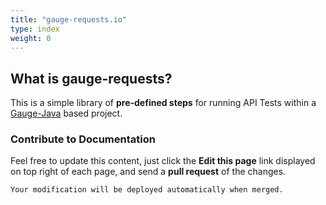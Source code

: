 ```yaml
---
title: "gauge-requests.io"
type: index
weight: 0
---
```


## What is gauge-requests?

This is a simple library of **pre-defined steps** for running API Tests within a [Gauge-Java](https://github.com/getgauge/gauge-java) based project.

### Contribute to Documentation

Feel free to update this content, just click the **Edit this page** link displayed on top right of each page, and send a **pull request** of the changes.

```sh
Your modification will be deployed automatically when merged.
```